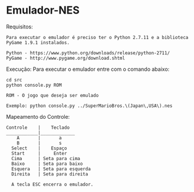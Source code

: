 # Emulador-NES

Requisitos:

    Para executar o emulador é preciso ter o Python 2.7.11 e a biblioteca PyGame 1.9.1 instalados.

    Python - https://www.python.org/downloads/release/python-2711/
    PyGame - http://www.pygame.org/download.shtml

Execução:
    Para executar o emulador entre com o comando abaixo:

    cd src
    python console.py ROM

    ROM - O jogo que deseja ser emulado

    Exemplo: python console.py ../SuperMarioBros.\(Japan\,USA\).nes

Mapeamento do Controle:

    Controle    |    Teclado
    ____________|_____________
        A       |       a
        B       |       s
      Select    |    Espaço
      Start     |     Enter
      Cima      | Seta para cima
      Baixo     | Seta para baixo
      Esquera   | Seta para esquerda
      Direita   | Seta para direita

      A tecla ESC encerra o emulador.
